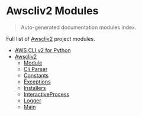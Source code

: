 # Awscliv2 Modules

> Auto-generated documentation modules index.

Full list of [Awscliv2](README.md#aws-cli-v2-for-python-) project modules.

- [AWS CLI v2 for Python ](README.md#aws-cli-v2-for-python-)
- [Awscliv2](awscliv2/index.md#awscliv2)
    - [Module](awscliv2/module.md#module)
    - [Cli Parser](awscliv2/cli_parser.md#cli-parser)
    - [Constants](awscliv2/constants.md#constants)
    - [Exceptions](awscliv2/exceptions.md#exceptions)
    - [Installers](awscliv2/installers.md#installers)
    - [InteractiveProcess](awscliv2/interactive_process.md#interactiveprocess)
    - [Logger](awscliv2/logger.md#logger)
    - [Main](awscliv2/main.md#main)
